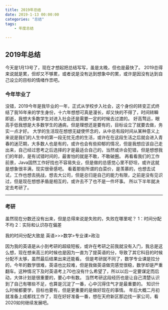 ```yaml
---
title: 2019年总结
date: 2019-1-13 00:00:00
categories: "总结"
tags:
	- 年度总结

---
```

## 2019年总结
今天是1月13号了，现在才想起把总结写写，虽是太晚，但也是最快了。
2019总得来说就是累，但却又不够累，或者说是没有达到想象中的累，或许是因没有达到自己设立的目标的情绪作祟吧。
<!-- more -->

### 今年毕业了

没错，2019今年是我毕业的一年，正式从学校步入社会，这个身份的转变正式终结了我16年来的学生身份，十六年想想可真是漫长，却又快的不得了，时间转瞬即逝，我想大多数学生对进入社会还是需要一定的时候去过渡的。
好高骛远，眼高手低我想是大多数学生的通病，但是理想还是要有的，目标设立了就要去做，务实一点才好。
大学的生活现在想想无疑使怀念的，从中总有段时间从某种意义上来说是我们的人生中的第一段无忧无虑的生活，或许在在这段生活之后就会进入青春的迷茫期，大多数人也是有的，或许也会有些抑郁的情况，但是我想应该自己走出来，自己经过思考之后选择的才是最适合自己的，当然或许会犯错，但是想想我们的年龄，是有试错时间的，最害怕的就是不敢，不敢破圈。
再看看我们的工作前景，Java固然工作好找也不容易失业，但是做的总感觉心里不舒坦，或许这就是想象很丰满，现实很骨感吧。
看着那些所谓的白菜价，是羡慕的，也想去试试，工作也想去挑战，想去大公司，但是总归是自己的能力有限，之前是没有见识过，但是现在想想矛盾是相互的，或许去不了也不是一件坏事。
所以下半年就决定去考研了。


----------


### 考研

虽然现在分数还没有出来，但是总得来说是失败的，失败在哪里呢？
1：时间分配不均
2：实际和认识存在偏差

我的时间分配大致是 英语>>>数学>专业课>政治

因为我的英语是从小到考研的超级短板，或许在考研之前我就没有入门，我总是这么想，现在想来高三的时候也是因为一直为了提英语的分，导致了其它科目的时候分配不太够，虽然最后结果出来还能看。
但是考研就不同了，数学专业课是拉分的，今年的数学很难，英语也比较难，但是我做英语做完感觉很稳，数学却是严重翻车。这种情况下及时英语考上70也没有什么希望了，所以以后一定要谋定而后动，大体计划是很重要的，要心中有数。
当然考研这段经历也是让自己清楚认识到了自己有哪些不足，也算是沉淀了一番，心中沉得住气才是最重要的。
知识什么时候都要学，目标也要有，但是更重要的是做好现在的事情。
年后大概二月初就准备上成都找工作了，现在好好准备一番，想在天府新区那边找一家公司，看2020如何继续发展吧。